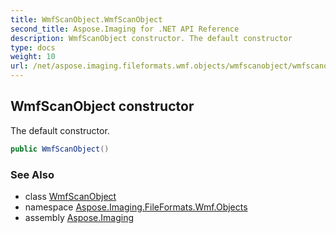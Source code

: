 ```yaml
---
title: WmfScanObject.WmfScanObject
second_title: Aspose.Imaging for .NET API Reference
description: WmfScanObject constructor. The default constructor
type: docs
weight: 10
url: /net/aspose.imaging.fileformats.wmf.objects/wmfscanobject/wmfscanobject/
---
```

## WmfScanObject constructor

The default constructor.

```csharp
public WmfScanObject()
```

### See Also

* class [WmfScanObject](../)
* namespace [Aspose.Imaging.FileFormats.Wmf.Objects](../../wmfscanobject/)
* assembly [Aspose.Imaging](../../../)


